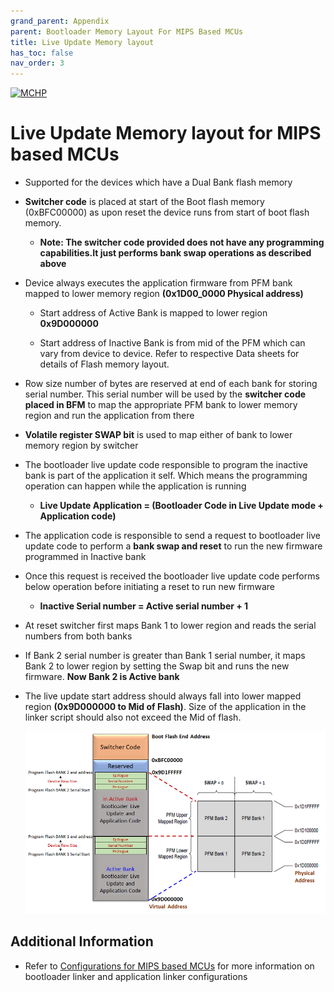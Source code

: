 ```yaml
---
grand_parent: Appendix
parent: Bootloader Memory Layout For MIPS Based MCUs
title: Live Update Memory layout
has_toc: false
nav_order: 3
---
```


[![MCHP](https://www.microchip.com/ResourcePackages/Microchip/assets/dist/images/logo.png)](https://www.microchip.com)

# Live Update Memory layout for MIPS based MCUs

- Supported for the devices which have a Dual Bank flash memory

- **Switcher code** is placed at start of the Boot flash memory (0xBFC00000) as upon reset the device runs from start of boot flash memory.
    - **Note: The switcher code provided does not have any programming capabilities.It just performs bank swap operations as described above**

- Device always executes the application firmware from PFM bank mapped to lower memory region **(0x1D00_0000 Physical address)**
    - Start address of Active Bank is mapped to lower region **0x9D000000**

    - Start address of Inactive Bank is from mid of the PFM which can vary from device to device. Refer to respective Data sheets for details of Flash memory layout.

- Row size number of bytes are reserved at end of each bank for storing serial number. This serial number will be used by the **switcher code placed in BFM** to map the appropriate PFM bank to lower memory region and run the application from there

- **Volatile register SWAP bit** is used to map either of bank to lower memory region by switcher

- The bootloader live update code responsible to program the inactive bank is part of the application it self. Which means the programming operation can happen while the application is running
    - **Live Update Application = (Bootloader Code in Live Update mode + Application code)**

- The application code is responsible to send a request to bootloader live update code to perform a **bank swap and reset** to run the new firmware programmed in Inactive bank

- Once this request is received the bootloader live update code performs below operation before initiating a reset to run new firmware
    - **Inactive Serial number = Active serial number + 1**

- At reset switcher first maps Bank 1 to lower region and reads the serial numbers from both banks

- If Bank 2 serial number is greater than Bank 1 serial number, it maps Bank 2 to lower region by setting the Swap bit and runs the new firmware. **Now Bank 2 is Active bank**

- The live update start address should always fall into lower mapped region **(0x9D000000 to Mid of Flash)**. Size of the application in the linker script should also not exceed the Mid of flash.

    <p align="center">
        <img src = "./images/mips_live_update_memory_layout.png"/>
    </p>

## Additional Information

- Refer to [Configurations for MIPS based MCUs](./mips_configurations.md) for more information on bootloader linker and application linker configurations
